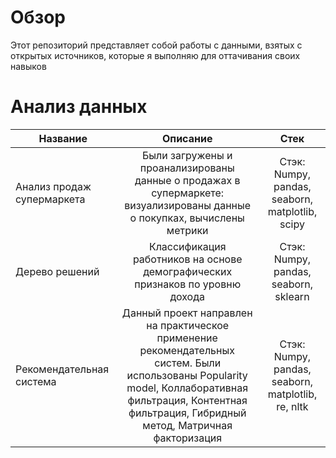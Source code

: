 # Обзор

Этот репозиторий представляет собой работы с данными, взятых с открытых источников, которые я выполняю для оттачивания своих навыков



# Анализ данных
Название|Описание | Стек
-----------|:-------:|:--------: 
Анализ продаж супермаркета| Были загружены и проанализированы данные о продажах в супермаркете: визуализированы данные о покупках, вычислены метрики | Стэк: Numpy, pandas, seaborn, matplotlib, scipy
Дерево решений | Классификация работников на основе демографических признаков по уровню дохода  | Стэк: Numpy, pandas, seaborn, sklearn
Рекомендательная система | Данный проект направлен на практическое применение рекомендательных систем. Были использованы Popularity model, Коллаборативная фильтрация, Контентная фильтрация, Гибридный метод, Матричная факторизация | Стэк: Numpy, pandas, seaborn, matplotlib, re, nltk
